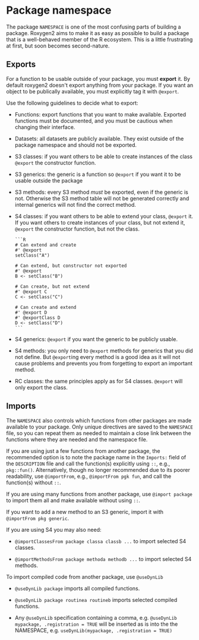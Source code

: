 <!--
%\VignetteEngine{knitr::knitr}
%\VignetteIndexEntry{Managing your NAMESPACE}
-->



# Package namespace

The package `NAMESPACE` is one of the most confusing parts of building a package. Roxygen2 aims to make it as easy as possible to build a package that is a well-behaved member of the R ecosystem. This is a little frustrating at first, but soon becomes second-nature.

## Exports

For a function to be usable outside of your package, you must __export__ it. By default roxygen2 doesn't export anything from your package. If you want an object to be publically available, you must explicitly tag it with `@export`.

Use the following guidelines to decide what to export:

* Functions: export functions that you want to make available. Exported
  functions must be documented, and you must be cautious when changing their
  interface.

* Datasets: all datasets are publicly available. They exist outside of the
  package namespace and should not be exported.

* S3 classes: if you want others to be able to create instances of the class
  `@export` the constructor function.

* S3 generics: the generic is a function so `@export` if you want it to
  be usable outside the package

* S3 methods: every S3 method _must_ be exported, even if the generic is not.
  Otherwise the S3 method table will not be generated correctly and internal
  generics will not find the correct method.

* S4 classes: if you want others to be able to extend your class, `@export` it.
  If you want others to create instances of your class, but not extend it,
  `@export` the constructor function, but not the class.

      ```R
      # Can extend and create
      #' @export
      setClass("A")

      # Can extend, but constructor not exported
      #' @export
      B <- setClass("B")

      # Can create, but not extend
      #' @export C
      C <- setClass("C")

      # Can create and extend
      #' @export D
      #' @exportClass D
      D <- setClass("D")
      ```

* S4 generics: `@export` if you want the generic to be publicly usable.

* S4 methods: you only need to `@export` methods for generics that you
  did not define. But `@export`ing every method is a good idea as it
  will not cause problems and prevents you from forgetting to export an
  important method.

* RC classes: the same principles apply as for S4 classes. `@export`
  will only export the class.

## Imports

The `NAMESPACE` also controls which functions from other packages are made available to your package. Only unique directives are saved to the `NAMESPACE` file, so you can repeat them as needed to maintain a close link between the functions where they are needed and the namespace file.

If you are using just a few functions from another package, the recommended option is to note the package name in the `Imports:` field of the `DESCRIPTION` file and call the function(s) explicitly using `::`, e.g., `pkg::fun()`.  Alternatively, though no longer recommended due to its poorer readability, use `@importFrom`, e.g., `@importFrom pgk fun`, and call the function(s) without `::`.

If you are using many functions from another package, use `@import package` to import them all and make available without using `::`.

If you want to add a new method to an S3 generic, import it with `@importFrom pkg generic`.

If you are using S4 you may also need:

* `@importClassesFrom package classa classb ...` to import selected S4 classes.

* `@importMethodsFrom package methoda methodb ...` to import selected S4 methods.

To import compiled code from another package, use `@useDynLib`

* `@useDynLib package` imports all compiled functions.

* `@useDynLib package routinea routineb` imports selected compiled functions.

* Any `@useDynLib` specification containing a comma, e.g.
  `@useDynLib mypackage, .registration = TRUE` will be inserted as is
  into the the NAMESPACE, e.g. `useDynLib(mypackage, .registration = TRUE)`

